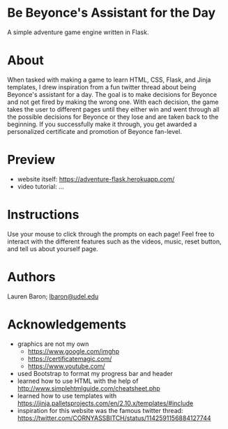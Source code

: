 # Be Beyonce's Assistant for the Day
A simple adventure game engine written in Flask.

# About
When tasked with making a game to learn HTML, CSS, Flask, and Jinja templates, I drew inspiration from a fun twitter thread about being Beyonce's assistant for a day. The goal is to make decisions for Beyonce and not get fired by making the wrong one. With each decision, the game takes the user to different pages until they either win and went through all the possible decisions for Beyonce or they lose and are taken back to the beginning. If you successfully make it through, you get awarded a personalized certificate and promotion of Beyonce fan-level. 

# Preview
* website itself: https://adventure-flask.herokuapp.com/
* video tutorial: ...

# Instructions
Use your mouse to click through the prompts on each page! Feel free to interact with the different features such as the videos, music, reset button, and tell us about yourself page. 

# Authors
Lauren Baron; lbaron@udel.edu

# Acknowledgements
* graphics are not my own
    * https://www.google.com/imghp
    * https://certificatemagic.com/
    * https://www.youtube.com/
* used Bootstrap to format my progress bar and header
* learned how to use HTML with the help of http://www.simplehtmlguide.com/cheatsheet.php
* learned how to use templates with https://jinja.palletsprojects.com/en/2.10.x/templates/#include
* inspiration for this website was the famous twitter thread: https://twitter.com/CORNYASSBITCH/status/1142591156884127744
